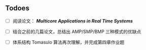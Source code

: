 ## Todoes

- [ ] 阅读论文： ***Multicore Applications in Real Time Systems*** 
- [ ] 结合之前的几篇论文，总结出 AMP/SMP/BMP 三种模式的优缺点
- [ ] 体系结构 Tomasulo 算法再次理解，并完成第四章作业题

